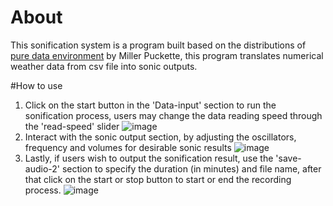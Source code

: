 # About
This sonification system is a program built based on the distributions of [pure data environment](http://msp.ucsd.edu/software.html) by Miller Puckette, this program translates numerical weather data from csv file into sonic outputs.

#How to use
1. Click on the start button in the 'Data-input' section to run the sonification process, users may change the data reading speed through the 'read-speed' slider
 ![image](https://user-images.githubusercontent.com/18331299/141409064-dd41d732-35c5-48b6-a0af-4beec6107c4b.png)
2. Interact with the sonic output section, by adjusting the oscillators, frequency and volumes for desirable sonic results ![image](https://user-images.githubusercontent.com/18331299/141409351-cb26c26c-024f-4b34-ba3b-82fa4506a0c6.png)
3. Lastly, if users wish to output the sonification result, use the 'save-audio-2' section to specify the duration (in minutes) and file name, after that click on the start or stop button to start or end the recording process. ![image](https://user-images.githubusercontent.com/18331299/141409702-f0347dad-2b5f-4902-8c44-1528ab3ce5a5.png)


